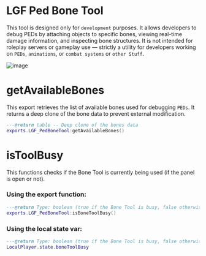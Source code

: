
 # LGF Ped Bone Tool
 
 This tool is designed only for `development` purposes.
 It allows developers to debug PEDs by attaching objects to specific bones, viewing real-time damage information, and inspecting bone structures.
 It is not intended for roleplay servers or gameplay use — strictly a utility for developers working on `PEDs`, `animations`, or `combat systems` or `other Stuff`.
 
 ![image](https://github.com/user-attachments/assets/3d1d1218-5a9b-43a5-b96d-751e6e57ac14)
 
 
 # getAvailableBones
 This export retrieves the list of available bones used for debugging `PEDs`. It returns a deep clone of the bone data to prevent external modification.
 
 ```lua
 ---@return table -- Deep clone of the bones data
 exports.LGF_PedBoneTool:getAvailableBones()
 ```
 # isToolBusy
 
 This functions checks if the Bone Tool is currently being used (if the panel is open or not).
 
 
 ### Using the export function:
 ```lua
 ---@return Type: boolean (true if the Bone Tool is busy, false otherwise)
 exports.LGF_PedBoneTool:isBoneToolBusy()
 ```
 ### Using the local state var:
 ```lua
 ---@return Type: boolean (true if the Bone Tool is busy, false otherwise)
 LocalPlayer.state.boneToolBusy
 ```
